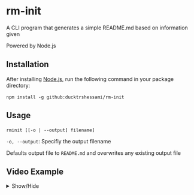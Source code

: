 # rm-init

A CLI program that generates a simple README.md based on information given

Powered by Node.js

## Installation

After installing [Node.js](https://nodejs.org/), run the following command in your package directory:

```
npm install -g github:ducktrshessami/rm-init
```

## Usage

```
rminit [[-o | --output] filename]
```

`-o, --output`: Specifiy the output filename

Defaults output file to `README.md` and overwrites any existing output file

## Video Example

<details>

<summary>Show/Hide</summary>

![walkthrough](./assets/images/walkthrough.gif)

Example output: [EXAMPLE.md](https://gist.github.com/ducktrshessami/2b31bd73e21b8dec1d64ae36f12c86a5)

</details>
